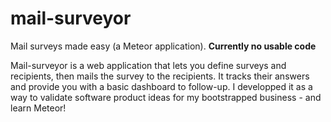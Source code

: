 mail-surveyor
=============

Mail surveys made easy (a Meteor application).
**Currently no usable code**


Mail-surveyor is a web application that lets you define surveys and recipients, then mails the survey to the recipients.
It tracks their answers and provide you with a basic dashboard to follow-up.
I developped it as a way to validate software product ideas for my bootstrapped business - and learn Meteor!
